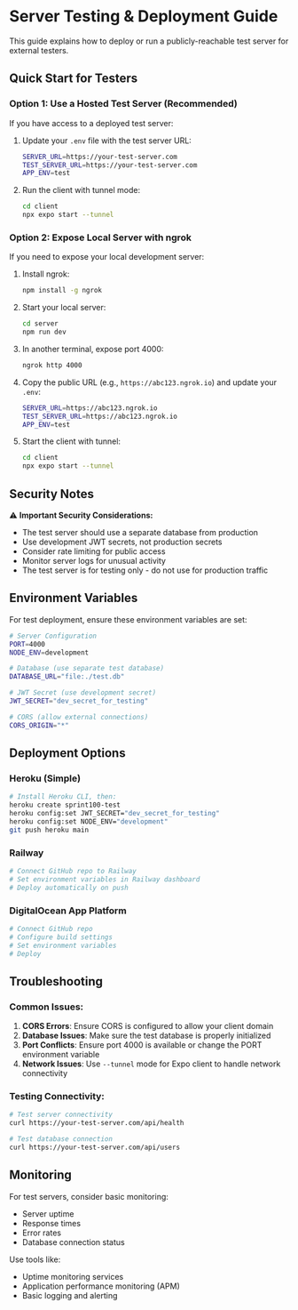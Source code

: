 # Server Testing & Deployment Guide

This guide explains how to deploy or run a publicly-reachable test server for external testers.

## Quick Start for Testers

### Option 1: Use a Hosted Test Server (Recommended)

If you have access to a deployed test server:

1. Update your `.env` file with the test server URL:
   ```bash
   SERVER_URL=https://your-test-server.com
   TEST_SERVER_URL=https://your-test-server.com
   APP_ENV=test
   ```

2. Run the client with tunnel mode:
   ```bash
   cd client
   npx expo start --tunnel
   ```

### Option 2: Expose Local Server with ngrok

If you need to expose your local development server:

1. Install ngrok:
   ```bash
   npm install -g ngrok
   ```

2. Start your local server:
   ```bash
   cd server
   npm run dev
   ```

3. In another terminal, expose port 4000:
   ```bash
   ngrok http 4000
   ```

4. Copy the public URL (e.g., `https://abc123.ngrok.io`) and update your `.env`:
   ```bash
   SERVER_URL=https://abc123.ngrok.io
   TEST_SERVER_URL=https://abc123.ngrok.io
   APP_ENV=test
   ```

5. Start the client with tunnel:
   ```bash
   cd client
   npx expo start --tunnel
   ```

## Security Notes

⚠️ **Important Security Considerations:**

- The test server should use a separate database from production
- Use development JWT secrets, not production secrets
- Consider rate limiting for public access
- Monitor server logs for unusual activity
- The test server is for testing only - do not use for production traffic

## Environment Variables

For test deployment, ensure these environment variables are set:

```bash
# Server Configuration
PORT=4000
NODE_ENV=development

# Database (use separate test database)
DATABASE_URL="file:./test.db"

# JWT Secret (use development secret)
JWT_SECRET="dev_secret_for_testing"

# CORS (allow external connections)
CORS_ORIGIN="*"
```

## Deployment Options

### Heroku (Simple)
```bash
# Install Heroku CLI, then:
heroku create sprint100-test
heroku config:set JWT_SECRET="dev_secret_for_testing"
heroku config:set NODE_ENV="development"
git push heroku main
```

### Railway
```bash
# Connect GitHub repo to Railway
# Set environment variables in Railway dashboard
# Deploy automatically on push
```

### DigitalOcean App Platform
```bash
# Connect GitHub repo
# Configure build settings
# Set environment variables
# Deploy
```

## Troubleshooting

### Common Issues:

1. **CORS Errors**: Ensure CORS is configured to allow your client domain
2. **Database Issues**: Make sure the test database is properly initialized
3. **Port Conflicts**: Ensure port 4000 is available or change the PORT environment variable
4. **Network Issues**: Use `--tunnel` mode for Expo client to handle network connectivity

### Testing Connectivity:

```bash
# Test server connectivity
curl https://your-test-server.com/api/health

# Test database connection
curl https://your-test-server.com/api/users
```

## Monitoring

For test servers, consider basic monitoring:

- Server uptime
- Response times
- Error rates
- Database connection status

Use tools like:
- Uptime monitoring services
- Application performance monitoring (APM)
- Basic logging and alerting

